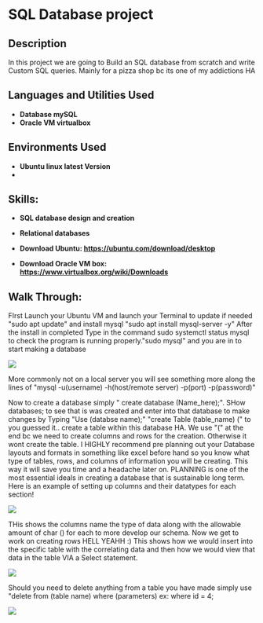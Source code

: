 <h1>SQL Database project </h1>

<h2>Description</h2>
In this project we are going to Build an SQL database from scratch and write Custom SQL queries.  Mainly for a pizza shop bc its one of my addictions HA
<br />


<h2>Languages and Utilities Used</h2>

- <b>Database mySQL</b>
- <b>Oracle VM virtualbox</b>

<h2>Environments Used</h2>

- <b>Ubuntu linux latest Version</b>
- <b></b>

<h2>Skills:</h2>    

- <b>SQL database design and creation</b>
- <b>Relational databases</b>

- <b>Download Ubuntu: https://ubuntu.com/download/desktop </b>
- <b>Download Oracle VM box: https://www.virtualbox.org/wiki/Downloads </b>

<h2>Walk Through:</h2>

<p>FIrst Launch your Ubuntu VM and launch your Terminal to update if needed "sudo apt update" and install mysql "sudo apt install mysql-server -y" After the install in completed 
Type in the command sudo systemctl status mysql to check the program is running properly."sudo mysql" and you are in to start making a database</p>
<img src="https://imgur.com/XO9YLLt.gif"/>
<p> More commonly not on a local server you will see something more along the lines of "mysql -u(username) -h(host/remote server) -p(port) -p(password)"</p>

<p> Now to create a database simply " create database (Name_here);". SHow databases; to see that is was created and enter into that database to make changes by Typing "Use (databse name);"
"create Table (table_name) (" to you guessed it.. create a table within this database HA. We use "(" at the end bc we need to create columns and rows for the creation. Otherwise it wont create the table. I HIGHLY recommend pre planning out your Database layouts and formats in something like excel before hand so you know what type of tables, rows, and columns of information you will be creating. This way it will save you time and a headache later on. PLANNING is one of the most essential ideals in creating a database that is sustainable long term. Here is an example of setting up columns and their datatypes for each section!</p>
<img src="https://imgur.com/yH4xRNN.gif"/>

<p>THis shows the columns name the type of data along with the allowable amount of char () for each to more develop our schema. Now we get to work on creating rows HELL YEAHH :) This shows how we would insert into the specific table with the correlating data and then how we would view that data in the table VIA a Select statement. </p>
<img src="https://imgur.com/8GaDx2j.gif"/>

<p>Should you need to delete anything from a table you have made simply use "delete from (table name) where (parameters) ex: where id = 4;</p>
<img src="https://imgur.com/y9i4K3S.gif"/>
